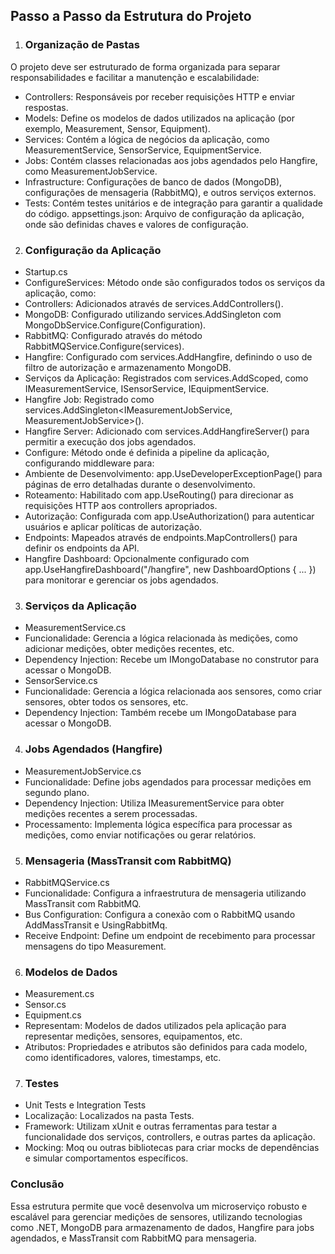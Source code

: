 ﻿##  Passo a Passo da Estrutura do Projeto

1. ### Organização de Pastas

O projeto deve ser estruturado de forma organizada para separar responsabilidades e facilitar a manutenção e escalabilidade:

- Controllers: Responsáveis por receber requisições HTTP e enviar respostas.
- Models: Define os modelos de dados utilizados na aplicação (por exemplo, Measurement, Sensor, Equipment).
- Services: Contém a lógica de negócios da aplicação, como MeasurementService, SensorService, EquipmentService.
- Jobs: Contém classes relacionadas aos jobs agendados pelo Hangfire, como MeasurementJobService.
- Infrastructure: Configurações de banco de dados (MongoDB), configurações de mensageria (RabbitMQ), e outros serviços externos.
- Tests: Contém testes unitários e de integração para garantir a qualidade do código.
appsettings.json: Arquivo de configuração da aplicação, onde são definidas chaves e valores de configuração.

 
2. ### Configuração da Aplicação

- Startup.cs
- ConfigureServices: Método onde são configurados todos os serviços da aplicação, como:
- Controllers: Adicionados através de services.AddControllers().
- MongoDB: Configurado utilizando services.AddSingleton com MongoDbService.Configure(Configuration).
- RabbitMQ: Configurado através do método RabbitMQService.Configure(services).
- Hangfire: Configurado com services.AddHangfire, definindo o uso de filtro de autorização e armazenamento MongoDB.
- Serviços da Aplicação: Registrados com services.AddScoped, como IMeasurementService, ISensorService, IEquipmentService.
- Hangfire Job: Registrado como services.AddSingleton<IMeasurementJobService, MeasurementJobService>().
- Hangfire Server: Adicionado com services.AddHangfireServer() para permitir a execução dos jobs agendados.
- Configure: Método onde é definida a pipeline da aplicação, configurando middleware para:
- Ambiente de Desenvolvimento: app.UseDeveloperExceptionPage() para páginas de erro detalhadas durante o desenvolvimento.
- Roteamento: Habilitado com app.UseRouting() para direcionar as requisições HTTP aos controllers apropriados.
- Autorização: Configurada com app.UseAuthorization() para autenticar usuários e aplicar políticas de autorização.
- Endpoints: Mapeados através de endpoints.MapControllers() para definir os endpoints da API.
- Hangfire Dashboard: Opcionalmente configurado com app.UseHangfireDashboard("/hangfire", new DashboardOptions { ... }) para monitorar e gerenciar os jobs agendados.


3. ### Serviços da Aplicação

- MeasurementService.cs
- Funcionalidade: Gerencia a lógica relacionada às medições, como adicionar medições, obter medições recentes, etc.
- Dependency Injection: Recebe um IMongoDatabase no construtor para acessar o MongoDB.
- SensorService.cs
- Funcionalidade: Gerencia a lógica relacionada aos sensores, como criar sensores, obter todos os sensores, etc.
- Dependency Injection: Também recebe um IMongoDatabase para acessar o MongoDB.


4. ### Jobs Agendados (Hangfire)

- MeasurementJobService.cs
- Funcionalidade: Define jobs agendados para processar medições em segundo plano.
- Dependency Injection: Utiliza IMeasurementService para obter medições recentes a serem processadas.
- Processamento: Implementa lógica específica para processar as medições, como enviar notificações ou gerar relatórios.


5. ### Mensageria (MassTransit com RabbitMQ)

- RabbitMQService.cs
- Funcionalidade: Configura a infraestrutura de mensageria utilizando MassTransit com RabbitMQ.
- Bus Configuration: Configura a conexão com o RabbitMQ usando AddMassTransit e UsingRabbitMq.
- Receive Endpoint: Define um endpoint de recebimento para processar mensagens do tipo Measurement.

6. ### Modelos de Dados

- Measurement.cs
- Sensor.cs
- Equipment.cs
- Representam: Modelos de dados utilizados pela aplicação para representar medições, sensores, equipamentos, etc.
- Atributos: Propriedades e atributos são definidos para cada modelo, como identificadores, valores, timestamps, etc.

7. ### Testes
 
- Unit Tests e Integration Tests
- Localização: Localizados na pasta Tests.
- Framework: Utilizam xUnit e outras ferramentas para testar a funcionalidade dos serviços, controllers, e outras partes da aplicação.
- Mocking: Moq ou outras bibliotecas para criar mocks de dependências e simular comportamentos específicos.

### Conclusão

Essa estrutura permite que você desenvolva um microserviço robusto e escalável para gerenciar medições de sensores,
utilizando tecnologias como .NET, MongoDB para armazenamento de dados, Hangfire para jobs agendados, e MassTransit com RabbitMQ para mensageria.
